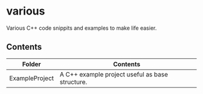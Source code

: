# various
Various C++ code snippits and examples to make life easier.

## Contents
| Folder | Contents |
| ------ | -------- |
| ExampleProject | A C++ example project useful as base structure. |
